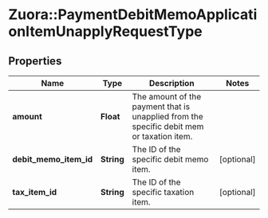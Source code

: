 # Zuora::PaymentDebitMemoApplicationItemUnapplyRequestType

## Properties
Name | Type | Description | Notes
------------ | ------------- | ------------- | -------------
**amount** | **Float** | The amount of the payment that is unapplied from the specific debit mem or taxation item.  | 
**debit_memo_item_id** | **String** | The ID of the specific debit memo item.  | [optional] 
**tax_item_id** | **String** | The ID of the specific taxation item.  | [optional] 


